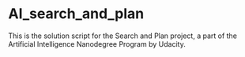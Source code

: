 # AI_search_and_plan
This is the solution script for the Search and Plan project, a part of the Artificial Intelligence Nanodegree Program by Udacity.
